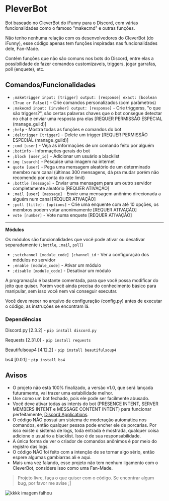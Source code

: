 # PleverBot
Bot baseado no CleverBot do iFunny para o Discord, com várias funcionalidades como o famoso "makecmd" e outras funções.

Não tenho nenhuma relação com os desenvolvedores do CleverBot (do iFunny), esse código apenas tem funções inspiradas nas funcionalidades dele, Fan-Made. 

Contém funções que não são comuns nos bots do Discord, entre elas a possibilidade de fazer comandos customizaveis, triggers, jogar garrafas, poll (enquete), etc.

## Comandos/Funcionalidades
* ``;maketrigger input: [trigger] output: [response] exact: [boolean (True or False)]`` - Crie comandos personalizados (com parâmetros)
* ``;makecmd input: [invoker] output: [response]`` - Crie triggerss, "o que são triggers?", são certas palavras chaves que o bot consegue detectar no chat e enviar uma resposta pra elas [REQUER PERMISSÃO ESPECIAL (manage_guild)]
* ``;help`` - Mostra todas as funções e comandos do bot
* ``;deltrigger [trigger]`` - Delete um trigger [REQUER PERMISSÃO ESPECIAL (manage_guild)]
* ``;cmd [user]`` - Veja as informações de um comando feito por alguém
* ``;botinfo`` - Informações gerais do bot
* ``;block [user_id]`` - Adicionar um usuário a blacklist
* ``img [search]`` - Pesquise uma imagem na internet
* ``quote [user]`` - Pega uma mensagem aleatório de um determinado membro num canal (últimas 300 mensagens, dá pra mudar porém não recomendo por conta do rate limit)
* ``;bottle [message]`` - Enviar uma mensagem para um outro servidor completamente aleatório [REQUER ATIVAÇÃO]
* ``;mail [user] [message]`` - Envie uma mensagem anônimo direcionada a alguém num canal [REQUER ATIVAÇÃO]
* ``;poll [title]: [options]`` - Crie uma enquente com até 10 opções, os membros podem votar anonimamente [REQUER ATIVAÇÃO]
* ``vote [number]`` - Vote numa enquete [REQUER ATIVAÇÃO]
---
**Módulos** 

Os módulos são funcionalidades que você pode ativar ou desativar separadamente (``;bottle``, ``;mail``, ``poll``)
* ``;setchannel [module_code] [channel_id`` - Ver a configuração dos módulos no servidor
* ``;enable [module_code]`` - Ativar um módulo
* ``;disable [module_code]`` - Desativar um módulo

A programação é bastante comentada, para que você possa modificar do jeito que quiser. Porém você ainda precisa do conhecimento básico para manipular, sem isso você nem vai conseguir executar.

Você deve mexer no arquivo de configuração (config.py) antes de executar o código, as instruções se encontram lá.

### Dependências
Discord.py [2.3.2] - ``pip install discord.py``

Requests [2.31.0] - ``pip install requests``

Beautifulsoup4 [4.12.2] - ``pip install beautifulsoup4``

bs4 [0.0.1] - ``pip install bs4``

## Avisos

- O projeto não está 100% finalizado, a versão v1.0, que será lançada futuramente, vai trazer uma estabilidade melhor.
- Use como um bot fechado, pois ele pode ser facilmente abusado.
- Você deve ativar todas as intents do bot (PRESENCE INTENT, SERVER MEMBERS INTENT e MESSAGE CONTENT INTENT) para funcionar perfeitamente, [Discord Applications](https://discord.com/developers/applications).
- O código NÃO possui um sistema de moderação automática nos comandos, então qualquer pessoa pode encher ele de porcarias. Por isso existe o sistema de logs, toda entrada é mostrada, qualquer coisa adicione o usuário a blacklist. Isso é de sua responsabilidade.
- A única forma de ver o criador de comandos anônimos é por meio do registro das logs.
- O código NÃO foi feito com a intenção de se tornar algo sério, então espere algumas gambiarras ali e aqui.
- Mais uma vez falando, esse projeto não tem nenhum ligamento com o CleverBot, considere isso como uma Fan-Made.

> Projeto livre, faça o que quiser com o código. Se encontrar algum bug, por favor me avise ;]

![kkkk imagem falhou](https://images7.memedroid.com/images/UPLOADED866/5fb051be3b4b0.jpeg)


